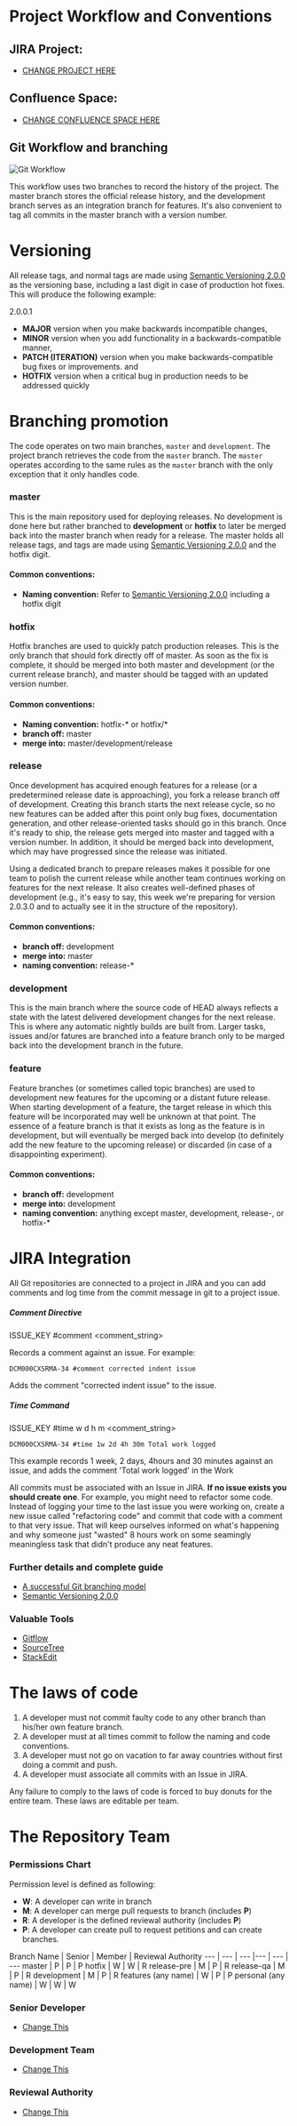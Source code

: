 Project Workflow and Conventions
=================

## JIRA Project: 

- [CHANGE PROJECT HERE](https://cemexprojectonjira.com)

## Confluence Space: 

- [CHANGE CONFLUENCE SPACE HERE](https://cemexprojectonconfluence.com)

## Git Workflow and branching

![Git Workflow](/branchworkflow.png?raw=true "Git Branching Workflow")

This workflow uses two branches to record the history of the project. The master branch stores the official release history, and the development branch serves as an integration branch for features. It's also convenient to tag all commits in the master branch with a version number.

# Versioning

All release tags, and normal tags are made using [Semantic Versioning 2.0.0](http://semver.org) as the versioning base, including a last digit in case of production hot fixes. This will produce the following example:

2.0.0.1

- **MAJOR** version when you make backwards incompatible changes,
- **MINOR** version when you add functionality in a backwards-compatible manner,
- **PATCH (ITERATION)** version when you make backwards-compatible bug fixes or improvements. and
- **HOTFIX** version when a critical bug in production needs to be addressed quickly



# Branching promotion
The code operates on two main branches, `master` and `development`. The project branch retrieves the code from the `master` branch. The `master` operates according to the same rules as the `master` branch with the only exception that it only handles code.

### master
This is the main repository used for deploying releases. No development is done here but rather branched to **development** or **hotfix** to later be merged back into the master branch when ready for a release. The master holds all release tags, and tags are made using [Semantic Versioning 2.0.0](http://semver.org) and the hotfix digit.

#### Common conventions:
- **Naming convention:** Refer to [Semantic Versioning 2.0.0](http://semver.org) including a hotfix digit

### hotfix
Hotfix branches are used to quickly patch production releases. This is the only branch that should fork directly off of master. As soon as the fix is complete, it should be merged into both master and development (or the current release branch), and master should be tagged with an updated version number.

#### Common conventions:
- **Naming convention:** hotfix-* or hotfix/*
- **branch off:** master
- **merge into:** master/development/release

### release
Once development has acquired enough features for a release (or a predetermined release date is approaching), you fork a release branch off of development. Creating this branch starts the next release cycle, so no new features can be added after this point only bug fixes, documentation generation, and other release-oriented tasks should go in this branch. Once it's ready to ship, the release gets merged into master and tagged with a version number. In addition, it should be merged back into development, which may have progressed since the release was initiated.

Using a dedicated branch to prepare releases makes it possible for one team to polish the current release while another team continues working on features for the next release. It also creates well-defined phases of development (e.g., it's easy to say, this week we're preparing for version 2.0.3.0 and to actually see it in the structure of the repository).

#### Common conventions:
- **branch off:** development
- **merge into:** master
- **naming convention:** release-*

### development
This is the main branch where the source code of HEAD always reflects a state with the latest delivered development changes for the next release. This is where any automatic nightly builds are built from. Larger tasks, issues and/or fatures are branched into a feature branch only to be marged back into the development branch in the future.

### feature
Feature branches (or sometimes called topic branches) are used to development new features for the upcoming or a distant future release. When starting development of a feature, the target release in which this feature will be incorporated may well be unknown at that point. The essence of a feature branch is that it exists as long as the feature is in development, but will eventually be merged back into develop (to definitely add the new feature to the upcoming release) or discarded (in case of a disappointing experiment).

#### Common conventions:
- **branch off:** development
- **merge into:** development
- **naming convention:** anything except master, development, release-, or hotfix-*

# JIRA Integration
All Git repositories are connected to a project in JIRA and you can add comments and log time from the commit message in git to a project issue.

##### Comment Directive
ISSUE_KEY #comment <comment_string>

Records a comment against an issue.  For example:
```
DCM000CXSRMA-34 #comment corrected indent issue
```
Adds the comment "corrected indent issue" to the issue.

##### Time Command
ISSUE_KEY #time <value>w <value>d <value>h <value>m  <comment_string> 
```
DCM000CXSRMA-34 #time 1w 2d 4h 30m Total work logged
```
This example records 1 week, 2 days, 4hours and 30 minutes against an issue, and adds the comment 'Total work logged' in the Work 

All commits must be associated with an Issue in JIRA. **If no issue exists you should create one**. For example, you might need to refactor some code. Instead of logging your time to the last issue you were working on, create a new issue called "refactoring code" and commit that code with a comment to that very issue. That will keep ourselves informed on what's happening and why someone just "wasted" 8 hours work on some seamingly meaningless task that didn't produce any neat features.


### Further details and complete guide
- [A successful Git branching model](http://nvie.com/posts/a-successful-git-branching-model/)
- [Semantic Versioning 2.0.0](http://semver.org)

### Valuable Tools

- [Gitflow](https://github.com/nvie/gitflow)
- [SourceTree](https://www.sourcetreeapp.com/)
- [StackEdit](https://stackedit.io/)

# The laws of code
1. A developer must not commit faulty code to any other branch than his/her own feature branch. 
2. A developer must at all times commit to follow the naming and code conventions.
3. A developer must not go on vacation to far away countries without first doing a commit and push.
4. A developer must associate all commits with an Issue in JIRA.

Any failure to comply to the laws of code is forced to buy donuts for the entire team. These laws are editable per team.

# The Repository Team

### Permissions Chart

Permission level is defined as following:

- **W**: A developer can write in branch
- **M**: A developer can merge pull requests to branch (includes **P**)
- **R**: A developer is the defined reviewal authority (includes **P**)
- **P**: A developer can create pull to request petitions and can create branches.

Branch Name | Senior | Member | Reviewal Authority
--- | --- | --- |--- | --- | ---
master | P | P |  P
hotfix | W | W |  R
release-pre | M | P |  R
release-qa | M | P |  R
development | M | P |  R
features (any name) | W | P | P 
personal (any name) | W | W | W 

### Senior Developer

- [Change This](mailto:)

### Development Team

- [Change This](mailto:)

### Reviewal Authority

- [Change This](mailto:)
